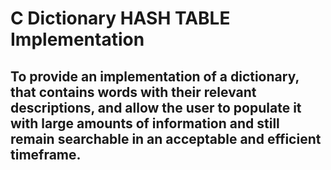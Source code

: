 # C Dictionary HASH TABLE Implementation

##  To provide an implementation of a dictionary, that contains words with their relevant descriptions, and allow the user to   populate it with large amounts of information and still remain searchable in an acceptable and efficient timeframe.
